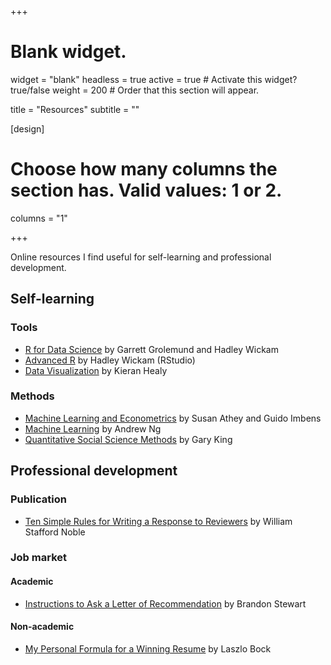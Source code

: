 +++
# Blank widget.
widget = "blank"
headless = true
active = true  # Activate this widget? true/false
weight = 200  # Order that this section will appear.

title = "Resources"
subtitle = ""

[design]
  # Choose how many columns the section has. Valid values: 1 or 2.
  columns = "1"

+++

Online resources I find useful for self-learning and professional development.

## **Self-learning**

### Tools

- [R for Data Science](https://r4ds.had.co.nz/) by Garrett Grolemund and Hadley Wickam 
- [Advanced R](https://adv-r.hadley.nz/) by Hadley Wickam (RStudio)
- [Data Visualization](https://socviz.co/) by Kieran Healy 

### Methods

- [Machine Learning and Econometrics](https://www.aeaweb.org/conference/cont-ed/2018-webcasts) by Susan Athey and Guido Imbens
- [Machine Learning](https://www.coursera.org/courses?query=machine%20learning%20andrew%20ng) by Andrew Ng 
- [Quantitative Social Science Methods](https://www.youtube.com/playlist?list=PLmpS1iNDaUFtat0QiqXZhlsAgseWtJ1Kk) by Gary King 

## **Professional development**

### Publication

- [Ten Simple Rules for Writing a Response to Reviewers](https://journals.plos.org/ploscompbiol/article?id=10.1371/journal.pcbi.1005730) by William Stafford Noble

### Job market

#### Academic

- [Instructions to Ask a Letter of Recommendation](https://scholar.princeton.edu/bstewart/recommendation) by Brandon Stewart

#### Non-academic

- [My Personal Formula for a Winning Resume](https://www.linkedin.com/pulse/20140929001534-24454816-my-personal-formula-for-a-better-resume/) by Laszlo Bock 
